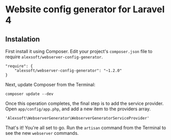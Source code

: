# Website config generator for Laravel 4

## Instalation
First install it using Composer. Edit your project's `composer.json` file to require `alexsoft/webserver-config-generator`.

    "require": {
        "alexsoft/webserver-config-generator": "~1.2.0"
    }

Next, update Composer from the Terminal:

    composer update --dev

Once this operation completes, the final step is to add the service provider. Open `app/config/app.php`, and add a new item to the providers array.

    'Alexsoft\WebserverGenerator\WebserverGeneratorServiceProvider'

That's it! You're all set to go. Run the `artisan` command from the Terminal to see the new `webserver` commands.
